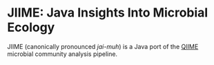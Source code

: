 JIIME: Java Insights Into Microbial Ecology
===========================================

JIIME (canonically pronounced *jai-muh*) is a Java port of the [QIIME](http://www.qiime.org) microbial community analysis pipeline.
